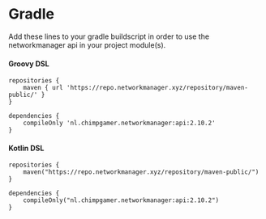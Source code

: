 # Gradle

Add these lines to your gradle buildscript in order to use the networkmanager api in your project module\(s\).

#### Groovy DSL

```text
repositories {
    maven { url 'https://repo.networkmanager.xyz/repository/maven-public/' }
}

dependencies {
    compileOnly 'nl.chimpgamer.networkmanager:api:2.10.2'
}
```

#### Kotlin DSL

```text
repositories {
    maven("https://repo.networkmanager.xyz/repository/maven-public/")
}

dependencies {
    compileOnly("nl.chimpgamer.networkmanager:api:2.10.2")
}
```

